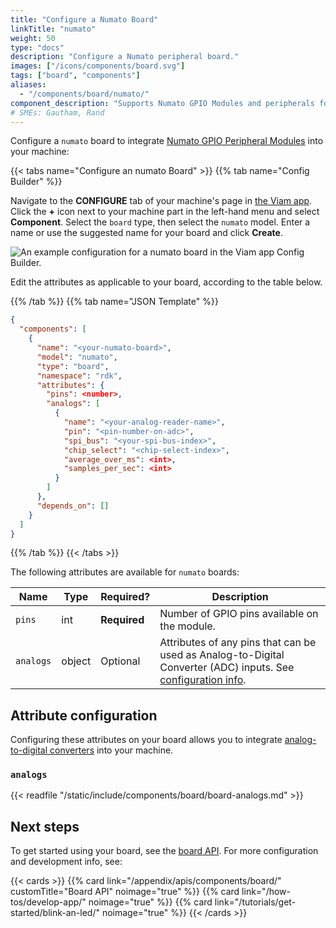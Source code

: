 ```yaml
---
title: "Configure a Numato Board"
linkTitle: "numato"
weight: 50
type: "docs"
description: "Configure a Numato peripheral board."
images: ["/icons/components/board.svg"]
tags: ["board", "components"]
aliases:
  - "/components/board/numato/"
component_description: "Supports Numato GPIO Modules and peripherals for adding GPIO pins."
# SMEs: Gautham, Rand
---
```


<!-- TODO: section on why configuring this one WITH another board is necessary & why the module is useful. -->

Configure a `numato` board to integrate [Numato GPIO Peripheral Modules](https://numato.com/product-category/automation/gpio-modules/) into your machine:

{{< tabs name="Configure an numato Board" >}}
{{% tab name="Config Builder" %}}

Navigate to the **CONFIGURE** tab of your machine's page in [the Viam app](https://app.viam.com).
Click the **+** icon next to your machine part in the left-hand menu and select **Component**.
Select the `board` type, then select the `numato` model.
Enter a name or use the suggested name for your board and click **Create**.

![An example configuration for a numato board in the Viam app Config Builder.](/components/board/numato-ui-config.png)

Edit the attributes as applicable to your board, according to the table below.

{{% /tab %}}
{{% tab name="JSON Template" %}}

```json {class="line-numbers linkable-line-numbers"}
{
  "components": [
    {
      "name": "<your-numato-board>",
      "model": "numato",
      "type": "board",
      "namespace": "rdk",
      "attributes": {
        "pins": <number>,
        "analogs": [
          {
            "name": "<your-analog-reader-name>",
            "pin": "<pin-number-on-adc>",
            "spi_bus": "<your-spi-bus-index>",
            "chip_select": "<chip-select-index>",
            "average_over_ms": <int>,
            "samples_per_sec": <int>
          }
        ]
      },
      "depends_on": []
    }
  ]
}
```

{{% /tab %}}
{{< /tabs >}}

The following attributes are available for `numato` boards:

<!-- prettier-ignore -->
| Name | Type | Required? | Description |
| ---- | ---- | --------- | ----------- |
| `pins` | int | **Required** | Number of GPIO pins available on the module. |
| `analogs` | object | Optional | Attributes of any pins that can be used as Analog-to-Digital Converter (ADC) inputs. See [configuration info](#analogs). |

## Attribute configuration

Configuring these attributes on your board allows you to integrate [analog-to-digital converters](#analogs) into your machine.

### `analogs`

{{< readfile "/static/include/components/board/board-analogs.md" >}}

## Next steps

To get started using your board, see the [board API](/appendix/apis/components/board/).
For more configuration and development info, see:

{{< cards >}}
{{% card link="/appendix/apis/components/board/" customTitle="Board API" noimage="true" %}}
{{% card link="/how-tos/develop-app/" noimage="true" %}}
{{% card link="/tutorials/get-started/blink-an-led/" noimage="true" %}}
{{< /cards >}}
